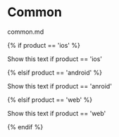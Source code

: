 # Common

common.md

{% if  product == 'ios' %}

Show this text if product == 'ios'

{% elsif product == 'android' %}

Show this text if product == 'anroid'

{% elsif product == 'web' %}

Show this text if product == 'web'

{% endif %}